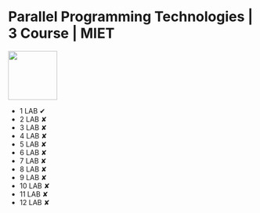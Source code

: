 # Parallel Programming Technologies | 3 Course | MIET
<img src="https://img.shields.io/badge/C%2B%2B-00599C?style=for-the-badge&logo=c%2B%2B&logoColor=white" width="100"/>

- 1 LAB &#10004;
- 2 LAB &#x2718;
- 3 LAB &#x2718;
- 4 LAB &#x2718;
- 5 LAB &#x2718;
- 6 LAB &#x2718;
- 7 LAB &#x2718;
- 8 LAB &#x2718;
- 9 LAB &#x2718;
- 10 LAB &#x2718;
- 11 LAB &#x2718;
- 12 LAB &#x2718;
